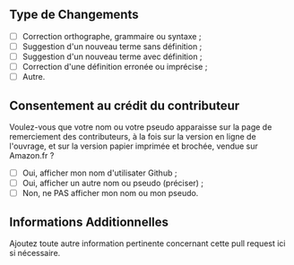 
## Type de Changements

- [ ] Correction orthographe, grammaire ou syntaxe ;
- [ ] Suggestion d'un nouveau terme sans définition ;
- [ ] Suggestion d'un nouveau terme avec définition ;
- [ ] Correction d'une définition erronée ou imprécise ;
- [ ] Autre.

## Consentement au crédit du contributeur

Voulez-vous que votre nom ou votre pseudo apparaisse sur la page de remerciement des contributeurs, à la fois sur la version en ligne de l'ouvrage, et sur la version papier imprimée et brochée, vendue sur Amazon.fr ?
- [ ] Oui, afficher mon nom d'utilisater Github ;
- [ ] Oui, afficher un autre nom ou pseudo (préciser) ;
- [ ] Non, ne PAS afficher mon nom ou mon pseudo.

## Informations Additionnelles

Ajoutez toute autre information pertinente concernant cette pull request ici si nécessaire.
